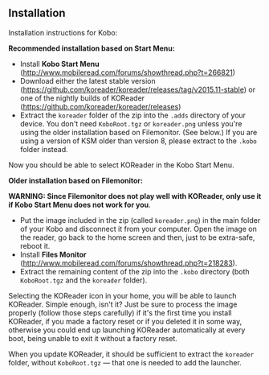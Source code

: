 ## Installation
Installation instructions for Kobo:


__Recommended installation based on Start Menu:__
- Install **Kobo Start Menu** (http://www.mobileread.com/forums/showthread.php?t=266821)
- Download either the latest stable version (https://github.com/koreader/koreader/releases/tag/v2015.11-stable) or one of the nightly builds of KOReader (https://github.com/koreader/koreader/releases)
- Extract the `koreader` folder of the zip into the `.adds` directory of your device. You don't need `KoboRoot.tgz` or `koreader.png` unless you're using the older installation based on Filemonitor. (See below.) If you are using a version of KSM older than version 8, please extract to the `.kobo` folder instead.

Now you should be able to select KOReader in the Kobo Start Menu.


__Older installation based on Filemonitor:__

**WARNING: Since Filemonitor does not play well with KOReader, only use it if Kobo Start Menu does not work for you**.

- Put the image included in the zip (called `koreader.png`) in the main folder of your Kobo and disconnect it from your computer. Open the image on the reader, go back to the home screen and then, just to be extra-safe, reboot it.
- Install **Files Monitor** (http://www.mobileread.com/forums/showthread.php?t=218283).
- Extract the remaining content of the zip into the `.kobo` directory (both `KoboRoot.tgz` and the `koreader` folder). 

Selecting the KOReader icon in your home, you will be able to launch KOReader. Simple enough, isn't it? Just be sure to process the image properly (follow those steps carefully) if it's the first time you install KOReader, if you made a factory reset or if you deleted it in some way, otherwise you could end up launching KOReader automatically at every boot, being unable to exit it without a factory reset.

When you update KOReader, it should be sufficient to extract the `koreader` folder, without `KoboRoot.tgz` — that one is needed to add the launcher.